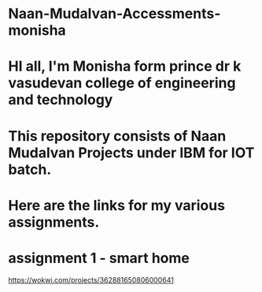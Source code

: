 # Naan-Mudalvan-Accessments-monisha

# HI all, I'm Monisha form prince dr k vasudevan college of engineering and technology
# This repository consists of Naan Mudalvan Projects under IBM for IOT batch.
# Here are the links for my various assignments.
# assignment 1  - smart home 
https://wokwi.com/projects/362881650806000641
